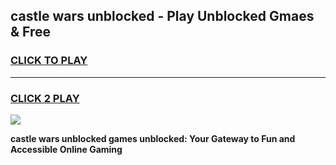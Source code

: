 
## castle wars unblocked - Play Unblocked Gmaes & Free
<h3>
<a href="https://news.freeplayer.one?title=castle_wars_unblocked&ref=16F">CLICK TO PLAY</a></h3>
<hr>

<h3>
<a href="https://news.freeplayer.one?title=castle_wars_unblocked&ref=16F">CLICK 2 PLAY</a>
  
</h3>

<a href="https://news.freeplayer.one?title=castle_wars_unblocked&ref=16F/"><img src="https://clearcache.store/games.png"></a>


**castle wars unblocked games unblocked: Your Gateway to Fun and Accessible Online Gaming**
